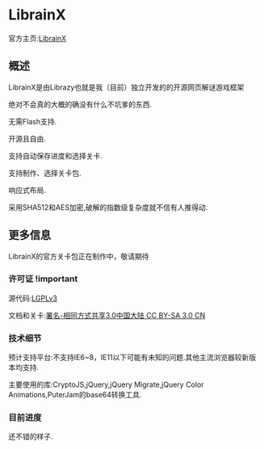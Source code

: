 LibrainX
========
官方主页:[LibrainX](http://im.librazy.org/article/1030/librainx/)   

概述
----
LibrainX是由Librazy也就是我（目前）独立开发的的开源网页解谜游戏框架

绝对不会真的大概的确没有什么不坑爹的东西.

无需Flash支持.

开源且自由.

支持自动保存进度和选择关卡.

支持制作、选择关卡包.

响应式布局.

采用SHA512和AES加密,破解的指数级复杂度就不信有人推得动.

更多信息
--------
LibrainX的官方关卡包正在制作中，敬请期待

### 许可证 !important
源代码:[LGPLv3](http://www.gnu.org/licenses/lgpl.html)  

文档和关卡:[署名-相同方式共享3.0中国大陆 CC BY-SA 3.0 CN](http://creativecommons.org/licenses/by-sa/3.0/cn/)

### 技术细节

预计支持平台:不支持IE6~8，IE11以下可能有未知的问题.其他主流浏览器较新版本均支持.

主要使用的库:CryptoJS,jQuery,jQuery Migrate,jQuery Color Animations,PuterJam的base64转换工具.

### 目前进度

还不错的样子.